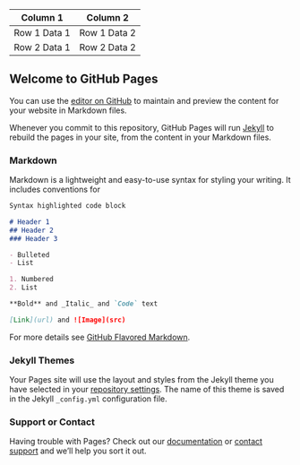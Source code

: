 <link rel="stylesheet" type="text/css" href="https://cdn.datatables.net/v/bs/jq-3.3.1/dt-1.10.24/af-2.3.6/b-1.7.0/b-colvis-1.7.0/cr-1.5.3/fh-3.1.8/sb-1.0.1/sp-1.2.2/sl-1.3.3/datatables.min.css"/>
 
<script type="text/javascript" src="https://cdn.datatables.net/v/bs/jq-3.3.1/dt-1.10.24/af-2.3.6/b-1.7.0/b-colvis-1.7.0/cr-1.5.3/fh-3.1.8/sb-1.0.1/sp-1.2.2/sl-1.3.3/datatables.min.js"></script>

<table id="table_id" class="display">
    <thead>
        <tr>
            <th>Column 1</th>
            <th>Column 2</th>
        </tr>
    </thead>
    <tbody>
        <tr>
            <td>Row 1 Data 1</td>
            <td>Row 1 Data 2</td>
        </tr>
        <tr>
            <td>Row 2 Data 1</td>
            <td>Row 2 Data 2</td>
        </tr>
    </tbody>
</table>

<script>
$(document).ready( function () {
    $('#table_id').DataTable();
} );    
</script>

## Welcome to GitHub Pages

You can use the [editor on GitHub](https://github.com/lihas/vaccinetracker/edit/gh-pages/index.md) to maintain and preview the content for your website in Markdown files.

Whenever you commit to this repository, GitHub Pages will run [Jekyll](https://jekyllrb.com/) to rebuild the pages in your site, from the content in your Markdown files.

### Markdown

Markdown is a lightweight and easy-to-use syntax for styling your writing. It includes conventions for

```markdown
Syntax highlighted code block

# Header 1
## Header 2
### Header 3

- Bulleted
- List

1. Numbered
2. List

**Bold** and _Italic_ and `Code` text

[Link](url) and ![Image](src)
```

For more details see [GitHub Flavored Markdown](https://guides.github.com/features/mastering-markdown/).

### Jekyll Themes

Your Pages site will use the layout and styles from the Jekyll theme you have selected in your [repository settings](https://github.com/lihas/vaccinetracker/settings/pages). The name of this theme is saved in the Jekyll `_config.yml` configuration file.

### Support or Contact

Having trouble with Pages? Check out our [documentation](https://docs.github.com/categories/github-pages-basics/) or [contact support](https://support.github.com/contact) and we’ll help you sort it out.
